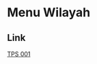 # Menu Wilayah

## Link

[TPS 001](https://github.com/gigit-pemilu/pemilu-2024-92-papua-barat/tree/main/pileg-dpr/hitung-suara/sub/92-papua-barat/sub/03-fak-fak/sub/04-kokas/sub/2028-sosar/sub/001-tps)

